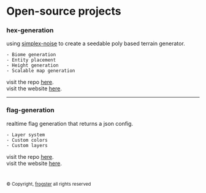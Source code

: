 
# Open-source projects

### hex-generation
using [simplex-noise](https://github.com/jwagner/simplex-noise.js) to create a seedable poly based terrain generator.
```
- Biome generation
- Entity placement
- Height generation
- Scalable map generation
```
visit the repo [here](https://github.com/Frogster-app/hex-generation). \
visit the website [here](https://hex.frogster.app).

---

### flag-generation
realtime flag generation that returns a json config.
```
- Layer system
- Custom colors
- Custom layers
```
visit the repo [here](https://github.com/Frogster-app/flag-generation). \
visit the website [here](https://flag.frogster.app).

# 

<sub>© Copyright, [frogster](https://frogster.app) all rights reserved</sub>
